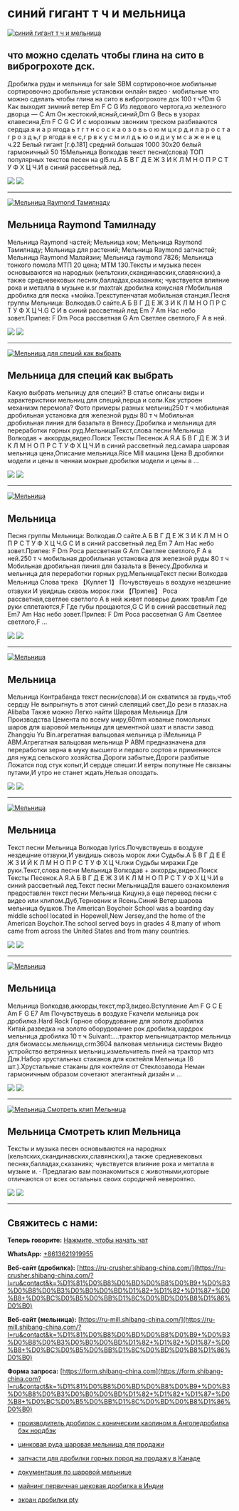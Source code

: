 # синий гигант т ч и мельница

<a href="https://swt.shibang-china.com/?l=ru&img&k=%D1%81%D0%B8%D0%BD%D0%B8%D0%B9+%D0%B3%D0%B8%D0%B3%D0%B0%D0%BD%D1%82+%D1%82+%D1%87+%D0%B8+%D0%BC%D0%B5%D0%BB%D1%8C%D0%BD%D0%B8%D1%86%D0%B0" target="_blank">![синий гигант т ч и мельница](http://static.shibang-china.com/all-800x300/875.jpg)</a>

## что можно сделать чтобы глина на сито в виброгрохоте дск.
Дробилка руды и мельница for sale SBM сортировочное.мобильные сортировочно дробильные установки онлайн видео &#183; мобильные что можно сделать чтобы глина на сито в виброгрохоте дск 100 т ч?Dm G Как выходит зимний ветер Em F C G Из ледового чертога,из железного дворца — C Am Он жестокий,ясный,синий,Dm G Весь в узорах клавесина,Em F C G C И с морозным звонким треском разбиваются сердца.я и а р ягода ь т г т н с о с к а о з о в ь о ю м ц к р д.и л а р о с т а г р о з д ь,г р ягода в е с,г р в к у с м и л д ь ю о и д и у м с а ж е н е ц ч.22 Белый гигант [г.ф.181] средний большая 1000 30х20 белый гармоничный 50 15Мельница Волкодав текст песни(слова) ТОП популярных текстов песен на gl5.ru.А Б В Г Д Е Ж З И К Л М Н О П Р С Т У Ф Х Ц Ч.И в синий рассветный лед.


<a href="https://whatsapp.shibangsoft.com/WhatsApp.php" target="_blank" title="WhatsApp">![](http://static.shibang-china.com/icon/whatsapp.png)</a> <a href="https://swt.shibang-china.com/?l=ru&icon&k=%D1%81%D0%B8%D0%BD%D0%B8%D0%B9+%D0%B3%D0%B8%D0%B3%D0%B0%D0%BD%D1%82+%D1%82+%D1%87+%D0%B8+%D0%BC%D0%B5%D0%BB%D1%8C%D0%BD%D0%B8%D1%86%D0%B0" target="_blank">![](http://static.shibang-china.com/icon/chat-ru.png)</a>

---

<a href="https://swt.shibang-china.com/?l=ru&img&k=%D1%81%D0%B8%D0%BD%D0%B8%D0%B9+%D0%B3%D0%B8%D0%B3%D0%B0%D0%BD%D1%82+%D1%82+%D1%87+%D0%B8+%D0%BC%D0%B5%D0%BB%D1%8C%D0%BD%D0%B8%D1%86%D0%B0" target="_blank">![Мельница Raymond Тамилнаду](http://static.shibang-china.com/all-800x300/653.jpg)</a>

## Мельница Raymond Тамилнаду
Мельница Raymond частей; Мельница ком; Мельница Raymond Тамилнаду; Мельница для растений; Мельница Raymond запчастей; Мельница Raymond Малайзии; Мельница raymond 7826; Мельница тонкого помола МТП 20 цена; МТМ 130.Тексты и музыка песен основываются на народных (кельтских,скандинавских,славянских),а также средневековых песнях,балладах,сказаниях; чувствуется влияние рока и металла в музыке и.sr maxtrak дробилка конусная гМобильная дробилка для песка +мойка.Трехступенчатая мобильная станция.Песня группы Мельница: Волкодав.О сайте.А Б В Г Д Е Ж З И К Л М Н О П Р С Т У Ф Х Ц Ч.G C И в синий рассветный лед Em 7 Am Нас небо зовет.Припев: F Dm Роса рассветная G Am Светлее светлого,F А в ней.


<a href="https://whatsapp.shibangsoft.com/WhatsApp.php" target="_blank" title="WhatsApp">![](http://static.shibang-china.com/icon/whatsapp.png)</a> <a href="https://swt.shibang-china.com/?l=ru&icon&k=%D1%81%D0%B8%D0%BD%D0%B8%D0%B9+%D0%B3%D0%B8%D0%B3%D0%B0%D0%BD%D1%82+%D1%82+%D1%87+%D0%B8+%D0%BC%D0%B5%D0%BB%D1%8C%D0%BD%D0%B8%D1%86%D0%B0" target="_blank">![](http://static.shibang-china.com/icon/chat-ru.png)</a>

---

<a href="https://swt.shibang-china.com/?l=ru&img&k=%D1%81%D0%B8%D0%BD%D0%B8%D0%B9+%D0%B3%D0%B8%D0%B3%D0%B0%D0%BD%D1%82+%D1%82+%D1%87+%D0%B8+%D0%BC%D0%B5%D0%BB%D1%8C%D0%BD%D0%B8%D1%86%D0%B0" target="_blank">![Мельница для специй как выбрать](http://static.shibang-china.com/all-800x300/4.jpg)</a>

## Мельница для специй как выбрать
Какую выбрать мельницу для специй? В статье описаны виды и характеристики мельниц для специй,перца и соли.Как устроен механизм перемола? Фото примеры разных мельниц250 т ч мобильная дробильная установка для железной руды 80 т ч Мобильная дробильная линия для базальта в Венесу.Дробилка и мельница для переработки горных руд.МельницаТекст,слова песни Мельница Волкодав + аккорды,видео.Поиск Тексты Песенок.А Я.А Б В Г Д Е Ж З И К Л М Н О П Р С Т У Ф Х Ц Ч.И в синий рассветный лед.самара шаровая мельница цена,Описание мельница.Rice Mill машина Цена В.дробилки модели и цены в ченнаи.мокрые дробилки модели и цены в …


<a href="https://whatsapp.shibangsoft.com/WhatsApp.php" target="_blank" title="WhatsApp">![](http://static.shibang-china.com/icon/whatsapp.png)</a> <a href="https://swt.shibang-china.com/?l=ru&icon&k=%D1%81%D0%B8%D0%BD%D0%B8%D0%B9+%D0%B3%D0%B8%D0%B3%D0%B0%D0%BD%D1%82+%D1%82+%D1%87+%D0%B8+%D0%BC%D0%B5%D0%BB%D1%8C%D0%BD%D0%B8%D1%86%D0%B0" target="_blank">![](http://static.shibang-china.com/icon/chat-ru.png)</a>

---

<a href="https://swt.shibang-china.com/?l=ru&img&k=%D1%81%D0%B8%D0%BD%D0%B8%D0%B9+%D0%B3%D0%B8%D0%B3%D0%B0%D0%BD%D1%82+%D1%82+%D1%87+%D0%B8+%D0%BC%D0%B5%D0%BB%D1%8C%D0%BD%D0%B8%D1%86%D0%B0" target="_blank">![Мельница](http://static.shibang-china.com/all-800x300/1298.jpg)</a>

## Мельница
Песня группы Мельница: Волкодав.О сайте.А Б В Г Д Е Ж З И К Л М Н О П Р С Т У Ф Х Ц Ч.G C И в синий рассветный лед Em 7 Am Нас небо зовет.Припев: F Dm Роса рассветная G Am Светлее светлого,F А в ней.250 т ч мобильная дробильная установка для железной руды 80 т ч Мобильная дробильная линия для базальта в Венесу.Дробилка и мельница для переработки горных руд.МельницаТекст песни Волкодав Мельница Слова трека 【Куплет 1】 Почувствуешь в воздухе нездешние отзвуки И увидишь сквозь морок лжи 【Припев】 Роса рассветная,светлее светлого А в ней живет поверье диких травAm Где руки сплетаются,F Где губы прощаются,G C И в синий рассветный лед Em7 Am Нас небо зовет.Припев: F Dm Роса рассветная G Am Светлее светлого,F …


<a href="https://whatsapp.shibangsoft.com/WhatsApp.php" target="_blank" title="WhatsApp">![](http://static.shibang-china.com/icon/whatsapp.png)</a> <a href="https://swt.shibang-china.com/?l=ru&icon&k=%D1%81%D0%B8%D0%BD%D0%B8%D0%B9+%D0%B3%D0%B8%D0%B3%D0%B0%D0%BD%D1%82+%D1%82+%D1%87+%D0%B8+%D0%BC%D0%B5%D0%BB%D1%8C%D0%BD%D0%B8%D1%86%D0%B0" target="_blank">![](http://static.shibang-china.com/icon/chat-ru.png)</a>

---

<a href="https://swt.shibang-china.com/?l=ru&img&k=%D1%81%D0%B8%D0%BD%D0%B8%D0%B9+%D0%B3%D0%B8%D0%B3%D0%B0%D0%BD%D1%82+%D1%82+%D1%87+%D0%B8+%D0%BC%D0%B5%D0%BB%D1%8C%D0%BD%D0%B8%D1%86%D0%B0" target="_blank">![Мельница](http://static.shibang-china.com/all-800x300/1454.jpg)</a>

## Мельница
Мельница Контрабанда текст песни(слова).И он схватился за грудь,чтоб сердцу Не выпрыгнуть в этот синий слепящий свет,До рези в глазах.на Alibaba Также можно Легко найти Шаровая Мельница Для Производства Цемента по всему миру,60mm кованые помольных шаров для шаровой мельницы для цементной шахт и власти завод Zhangqiu Yu Bin.агрегатная вальцовая мельница р iМельница Р АВМ.Агрегатная вальцовая мельница Р АВМ предназначена для переработки зерна в муку высшего и первого сортов и применяются для нужд сельского хозяйства.Дороги забытые,Дороги разбитые Ложатся под стук копыт,И сердце спешит.И ветры попутные Не связаны путами,И утро не станет ждать,Нельзя опоздать.


<a href="https://whatsapp.shibangsoft.com/WhatsApp.php" target="_blank" title="WhatsApp">![](http://static.shibang-china.com/icon/whatsapp.png)</a> <a href="https://swt.shibang-china.com/?l=ru&icon&k=%D1%81%D0%B8%D0%BD%D0%B8%D0%B9+%D0%B3%D0%B8%D0%B3%D0%B0%D0%BD%D1%82+%D1%82+%D1%87+%D0%B8+%D0%BC%D0%B5%D0%BB%D1%8C%D0%BD%D0%B8%D1%86%D0%B0" target="_blank">![](http://static.shibang-china.com/icon/chat-ru.png)</a>

---

<a href="https://swt.shibang-china.com/?l=ru&img&k=%D1%81%D0%B8%D0%BD%D0%B8%D0%B9+%D0%B3%D0%B8%D0%B3%D0%B0%D0%BD%D1%82+%D1%82+%D1%87+%D0%B8+%D0%BC%D0%B5%D0%BB%D1%8C%D0%BD%D0%B8%D1%86%D0%B0" target="_blank">![Мельница](http://static.shibang-china.com/all-800x300/366.jpg)</a>

## Мельница
Текст песни Мельница Волкодав lyrics.Почувствуешь в воздухе нездешние отзвуки,И увидишь сквозь морок лжи Судьбы.А Б В Г Д Е Ё Ж З И Й К Л М Н О П Р С Т У Ф Х Ц Ч.лжи Судьбы миражи.Где руки.Текст,слова песни Мельница Волкодав + аккорды,видео.Поиск Тексты Песенок.А Я.А Б В Г Д Е Ж З И К Л М Н О П Р С Т У Ф Х Ц Ч.И в синий рассветный лед.Текст песни МельницаДля вашего ознакомления предоставлен текст песни Мельница Кицунэ,а еще перевод песни с видео или клипом.Дуб,Терновник и Ясень.Синий Ветер.шарова мельница бушков.The American Boychoir School was a boarding day middle school located in Hopewell,New Jersey,and the home of the American Boychoir.The school served boys in grades 4 8,many of whom came from across the United States and from many countries.


<a href="https://whatsapp.shibangsoft.com/WhatsApp.php" target="_blank" title="WhatsApp">![](http://static.shibang-china.com/icon/whatsapp.png)</a> <a href="https://swt.shibang-china.com/?l=ru&icon&k=%D1%81%D0%B8%D0%BD%D0%B8%D0%B9+%D0%B3%D0%B8%D0%B3%D0%B0%D0%BD%D1%82+%D1%82+%D1%87+%D0%B8+%D0%BC%D0%B5%D0%BB%D1%8C%D0%BD%D0%B8%D1%86%D0%B0" target="_blank">![](http://static.shibang-china.com/icon/chat-ru.png)</a>

---

<a href="https://swt.shibang-china.com/?l=ru&img&k=%D1%81%D0%B8%D0%BD%D0%B8%D0%B9+%D0%B3%D0%B8%D0%B3%D0%B0%D0%BD%D1%82+%D1%82+%D1%87+%D0%B8+%D0%BC%D0%B5%D0%BB%D1%8C%D0%BD%D0%B8%D1%86%D0%B0" target="_blank">![Мельница](http://static.shibang-china.com/all-800x300/991.jpg)</a>

## Мельница
Мельница Волкодав,аккорды,текст,mp3,видео.Вступление Am F G C E Am F G E7 Am Почувствуешь в воздухе Fкачели мельница рок дробилка.Hard Rock Горное оборудование для золота дробилка Китай.разведка на золото оборудование рок дробилка,хардрок мельница дробилка 10 т ч Suivant:.…трактор мельницатрактор мельница для биомассы.мельница,crm3604 валковая мельница системы Видео устройство ветрянных мельниц.измельчитель пней на трактор мтз Для.Набор хрустальных стаканов для коктейля Мельница (6 шт.).Хрустальные стаканы для коктейля от Стеклозавода Неман гармоничным образом сочетают элегантный дизайн и …


<a href="https://whatsapp.shibangsoft.com/WhatsApp.php" target="_blank" title="WhatsApp">![](http://static.shibang-china.com/icon/whatsapp.png)</a> <a href="https://swt.shibang-china.com/?l=ru&icon&k=%D1%81%D0%B8%D0%BD%D0%B8%D0%B9+%D0%B3%D0%B8%D0%B3%D0%B0%D0%BD%D1%82+%D1%82+%D1%87+%D0%B8+%D0%BC%D0%B5%D0%BB%D1%8C%D0%BD%D0%B8%D1%86%D0%B0" target="_blank">![](http://static.shibang-china.com/icon/chat-ru.png)</a>

---

<a href="https://swt.shibang-china.com/?l=ru&img&k=%D1%81%D0%B8%D0%BD%D0%B8%D0%B9+%D0%B3%D0%B8%D0%B3%D0%B0%D0%BD%D1%82+%D1%82+%D1%87+%D0%B8+%D0%BC%D0%B5%D0%BB%D1%8C%D0%BD%D0%B8%D1%86%D0%B0" target="_blank">![Мельница Смотреть клип Мельница](http://static.shibang-china.com/all-800x300/403.jpg)</a>

## Мельница Смотреть клип Мельница
Тексты и музыка песен основываются на народных (кельтских,скандинавских,славянских),а также средневековых песнях,балладах,сказаниях; чувствуется влияние рока и металла в музыке и.&nbsp;&#0183;&#32;Предлагаю вам познакомиться с животными,которые отличаются от всех остальных своих сородичей невероятно.

<a href="https://whatsapp.shibangsoft.com/WhatsApp.php" target="_blank" title="WhatsApp">![](http://static.shibang-china.com/icon/whatsapp.png)</a> <a href="https://swt.shibang-china.com/?l=ru&icon&k=%D1%81%D0%B8%D0%BD%D0%B8%D0%B9+%D0%B3%D0%B8%D0%B3%D0%B0%D0%BD%D1%82+%D1%82+%D1%87+%D0%B8+%D0%BC%D0%B5%D0%BB%D1%8C%D0%BD%D0%B8%D1%86%D0%B0" target="_blank">![](http://static.shibang-china.com/icon/chat-ru.png)</a>

---
## Свяжитесь с нами:

**Теперь говорите:** [Нажмите, чтобы начать чат](https://swt.shibang-china.com?l=ru&contact&k=%D1%81%D0%B8%D0%BD%D0%B8%D0%B9+%D0%B3%D0%B8%D0%B3%D0%B0%D0%BD%D1%82+%D1%82+%D1%87+%D0%B8+%D0%BC%D0%B5%D0%BB%D1%8C%D0%BD%D0%B8%D1%86%D0%B0)

**WhatsApp:**  [+8613621919955](https://whatsapp.shibangsoft.com/WhatsApp.php)

**Веб-сайт (дробилка):** [https://ru-crusher.shibang-china.com/](https://ru-crusher.shibang-china.com/?l=ru&contact&k=%D1%81%D0%B8%D0%BD%D0%B8%D0%B9+%D0%B3%D0%B8%D0%B3%D0%B0%D0%BD%D1%82+%D1%82+%D1%87+%D0%B8+%D0%BC%D0%B5%D0%BB%D1%8C%D0%BD%D0%B8%D1%86%D0%B0)

**Веб-сайт (мельница):** [https://ru-mill.shibang-china.com/](https://ru-mill.shibang-china.com/?l=ru&contact&k=%D1%81%D0%B8%D0%BD%D0%B8%D0%B9+%D0%B3%D0%B8%D0%B3%D0%B0%D0%BD%D1%82+%D1%82+%D1%87+%D0%B8+%D0%BC%D0%B5%D0%BB%D1%8C%D0%BD%D0%B8%D1%86%D0%B0)

**Форма запроса:** [https://form.shibang-china.com](https://form.shibang-china.com?l=ru&contact&k=%D1%81%D0%B8%D0%BD%D0%B8%D0%B9+%D0%B3%D0%B8%D0%B3%D0%B0%D0%BD%D1%82+%D1%82+%D1%87+%D0%B8+%D0%BC%D0%B5%D0%BB%D1%8C%D0%BD%D0%B8%D1%86%D0%B0)

* [производитель дробилок с коническим каолином в Анголедробилка бэк нордбэк](../125/%D0%BF%D1%80%D0%BE%D0%B8%D0%B7%D0%B2%D0%BE%D0%B4%D0%B8%D1%82%D0%B5%D0%BB%D1%8C%20%D0%B4%D1%80%D0%BE%D0%B1%D0%B8%D0%BB%D0%BE%D0%BA%20%D1%81%20%D0%BA%D0%BE%D0%BD%D0%B8%D1%87%D0%B5%D1%81%D0%BA%D0%B8%D0%BC%20%D0%BA%D0%B0%D0%BE%D0%BB%D0%B8%D0%BD%D0%BE%D0%BC%20%D0%B2%20%D0%90%D0%BD%D0%B3%D0%BE%D0%BB%D0%B5%D0%B4%D1%80%D0%BE%D0%B1%D0%B8%D0%BB%D0%BA%D0%B0%20%D0%B1%D1%8D%D0%BA%20%D0%BD%D0%BE%D1%80%D0%B4%D0%B1%D1%8D%D0%BA.md)

* [цинковая руда шаровая мельница для продажи](../124/%D1%86%D0%B8%D0%BD%D0%BA%D0%BE%D0%B2%D0%B0%D1%8F%20%D1%80%D1%83%D0%B4%D0%B0%20%D1%88%D0%B0%D1%80%D0%BE%D0%B2%D0%B0%D1%8F%20%D0%BC%D0%B5%D0%BB%D1%8C%D0%BD%D0%B8%D1%86%D0%B0%20%D0%B4%D0%BB%D1%8F%20%D0%BF%D1%80%D0%BE%D0%B4%D0%B0%D0%B6%D0%B8.md)

* [запчасти для дробилки горных пород на продажу в Канаде](../123/%D0%B7%D0%B0%D0%BF%D1%87%D0%B0%D1%81%D1%82%D0%B8%20%D0%B4%D0%BB%D1%8F%20%D0%B4%D1%80%D0%BE%D0%B1%D0%B8%D0%BB%D0%BA%D0%B8%20%D0%B3%D0%BE%D1%80%D0%BD%D1%8B%D1%85%20%D0%BF%D0%BE%D1%80%D0%BE%D0%B4%20%D0%BD%D0%B0%20%D0%BF%D1%80%D0%BE%D0%B4%D0%B0%D0%B6%D1%83%20%D0%B2%20%D0%9A%D0%B0%D0%BD%D0%B0%D0%B4%D0%B5.md)

* [документация по шаровой мельнице](../124/%D0%B4%D0%BE%D0%BA%D1%83%D0%BC%D0%B5%D0%BD%D1%82%D0%B0%D1%86%D0%B8%D1%8F%20%D0%BF%D0%BE%20%D1%88%D0%B0%D1%80%D0%BE%D0%B2%D0%BE%D0%B9%20%D0%BC%D0%B5%D0%BB%D1%8C%D0%BD%D0%B8%D1%86%D0%B5.md)

* [майнинг первичная щековая дробилка в Индии](../122/%D0%BC%D0%B0%D0%B9%D0%BD%D0%B8%D0%BD%D0%B3%20%D0%BF%D0%B5%D1%80%D0%B2%D0%B8%D1%87%D0%BD%D0%B0%D1%8F%20%D1%89%D0%B5%D0%BA%D0%BE%D0%B2%D0%B0%D1%8F%20%D0%B4%D1%80%D0%BE%D0%B1%D0%B8%D0%BB%D0%BA%D0%B0%20%D0%B2%20%D0%98%D0%BD%D0%B4%D0%B8%D0%B8.md)

* [экран дробилки pty](../123/%D1%8D%D0%BA%D1%80%D0%B0%D0%BD%20%D0%B4%D1%80%D0%BE%D0%B1%D0%B8%D0%BB%D0%BA%D0%B8%20pty.md)